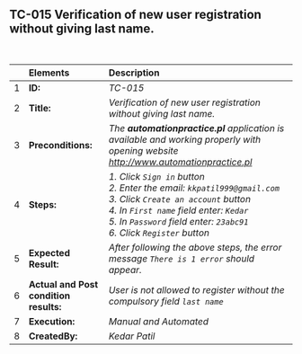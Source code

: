 ## TC-015 Verification of new user registration without giving last name.

<br>

|     | Elements             | Description                                                                                                                           |
| :-- | :------------------- | :------------------------------------------------------------------------------------------------------------------------------------ |
| 1   | **ID:**              | _TC-015_                                                                                                                              |
| 2   | **Title:**           | _Verification of new user registration without giving last name._                                                                                            |
| 3   | **Preconditions:**   | _The **automationpractice.pl** application is available and working properly with opening website http://www.automationpractice.pl_                                                         |
| 4   | **Steps:**           | _1. Click `Sign in` button <br> 2. Enter the email: `kkpatil999@gmail.com` <br> 3. Click `Create an account` button <br> 4. In `First name` field enter: `Kedar` <br> 5. In `Password` field enter: `23abc91` <br> 6. Click `Register` button_                   |
| 5   | **Expected Result:** |  _After following the above steps, the error message `There is 1 error` should appear._  |
| 6   | **Actual and Post condition results:** | _User is not allowed to register without the compulsory field `last name`_                                                                  |
| 7   | **Execution:**       | _Manual and Automated_                                                                                                                |
| 8   | **CreatedBy:**       |_Kedar Patil_      |                                                                                                                                                                                                                    |                                                                                                                                                                                                              |
